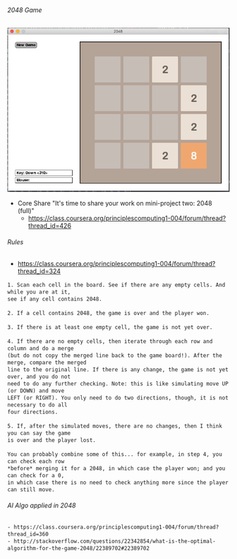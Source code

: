 ###### 2048 Game

![2048 game](https://raw.githubusercontent.com/boonchu/python3lab/master/coursera.org/python3/2048/2048.png)

  * Core Share "It's time to share your work on mini-project two: 2048 (full)"
    - https://class.coursera.org/principlescomputing1-004/forum/thread?thread_id=426

###### Rules
  * https://class.coursera.org/principlescomputing1-004/forum/thread?thread_id=324

```
1. Scan each cell in the board. See if there are any empty cells. And while you are at it, 
see if any cell contains 2048.

2. If a cell contains 2048, the game is over and the player won.

3. If there is at least one empty cell, the game is not yet over.

4. If there are no empty cells, then iterate through each row and column and do a merge 
(but do not copy the merged line back to the game board!). After the merge, compare the merged 
line to the original line. If there is any change, the game is not yet over, and you do not 
need to do any further checking. Note: this is like simulating move UP (or DOWN) and move 
LEFT (or RIGHT). You only need to do two directions, though, it is not necessary to do all 
four directions.

5. If, after the simulated moves, there are no changes, then I think you can say the game 
is over and the player lost.

You can probably combine some of this... for example, in step 4, you can check each row 
*before* merging it for a 2048, in which case the player won; and you can check for a 0, 
in which case there is no need to check anything more since the player can still move.

```

###### AI Algo applied in 2048
    - https://class.coursera.org/principlescomputing1-004/forum/thread?thread_id=360
    - http://stackoverflow.com/questions/22342854/what-is-the-optimal-algorithm-for-the-game-2048/22389702#22389702

